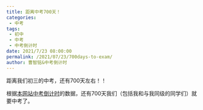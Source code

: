 ```yaml
---
title: 距离中考700天！
categories:
 - 中考
tags:
 - 初中
 - 中考
 - 中考倒计时
date: 2021/7/23 08:00:00
permalink: /2021/07/23/700days-to-exam/
author: 曹智铭&中考倒计时
---
```


距离我们初三的中考，还有700天左右！！

<!-- more -->

根据[本网站中考倒计时](https://blog.caozm.tk/zk-exam-time/)的数据，还有700天我们（包括我和与我同级的同学们）就要中考了。

